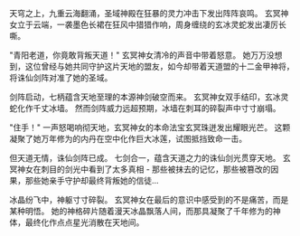 


天穹之上，九重云海翻涌，圣域神殿在狂暴的灵力冲击下发出阵阵哀鸣。
玄冥神女立于云端，一袭墨色长裙在狂风中猎猎作响，周身缠绕的玄冰灵蛇发出凄厉长嘶。

"青阳老道，你竟敢背叛天道！"
玄冥神女清冷的声音中带着怒意。
她万万没想到，这位曾经与她共同守护这片天地的盟友，如今却带着天道盟的十二金甲神将，将诛仙剑阵对准了她的圣域。

剑阵启动，七柄蕴含天地至理的本源神剑破空而来。
玄冥神女双手结印，玄冰灵蛇化作千丈冰墙。
然而剑阵威力远超预期，冰墙在刺耳的碎裂声中寸寸崩塌。

"住手！"
一声怒喝响彻天地，玄冥神女的本命法宝玄冥珠迸发出耀眼光芒。
这颗凝聚了她万年修为的内丹在空中化作巨大冰莲，试图抵挡致命一击。

但天道无情，诛仙剑阵已成。
七剑合一，蕴含天道之力的诛仙剑光贯穿天地。
玄冥神女在刺目的剑光中看到了太多真相 - 那些被抹去的记忆，那些被篡改的因果，那些她亲手守护却最终背叛她的信徒...

冰晶纷飞中，神躯寸寸碎裂。
玄冥神女在最后的意识中感受到的不是痛苦，而是某种明悟。
她的神格碎片随着漫天冰晶飘落人间，而那具凝聚了千年修为的神体，最终化作点点星光消散在天地间。
